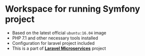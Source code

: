 # Workspace for running Symfony project

- Based on the latest official `ubuntu:16.04` image
- PHP 7.1 and other necessary tools installed
- Configuration for laravel project included
- This is a part of **[Laravel Microservices](https://github.com/FramgiaDockerTeam/laravel-microservices)** project
